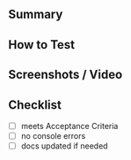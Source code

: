 ## Summary
<what changed>

## How to Test
<steps>

## Screenshots / Video
<attach if UI>

## Checklist
- [ ] meets Acceptance Criteria
- [ ] no console errors
- [ ] docs updated if needed
